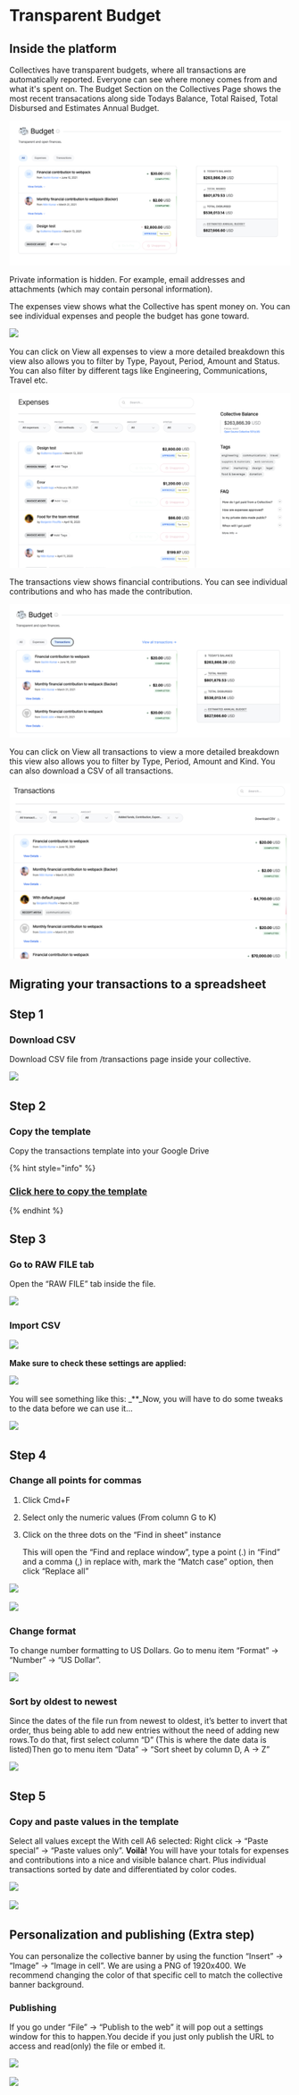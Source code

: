 # Transparent Budget

## Inside the platform

Collectives have transparent budgets, where all transactions are automatically reported. Everyone can see where money comes from and what it's spent on. The Budget Section on the Collectives Page shows the most recent transacations along side Todays Balance, Total Raised, Total Disbursed and Estimates Annual Budget.

![](../.gitbook/assets/collectives_transparentbudgets_budget_2021-07-6.png)

Private information is hidden. For example, email addresses and attachments \(which may contain personal information\).

The expenses view shows what the Collective has spent money on. You can see individual expenses and people the budget has gone toward. 

![](../.gitbook/assets/collectives_transparentbudget_expenses_2021-07-6.png)

You can click on View all expenses to view a more detailed breakdown this view also allows you to filter by Type, Payout, Period, Amount and Status. You can also filter by different tags like Engineering, Communications, Travel etc.

![](../.gitbook/assets/collectives_transparentbudget_allexpenses_2021-07-6.png)

The transactions view shows financial contributions. You can see individual contributions and who has made the contribution.

![](../.gitbook/assets/collectives_transparentbudget_transactions_2021-07-6.png)

You can click on View all transactions to view a more detailed breakdown this view also allows you to filter by Type, Period, Amount and Kind. You can also download a CSV of all transactions. 

![](../.gitbook/assets/collectives_transparentbudget_alltransactions_2021-07-6.png)

## Migrating your transactions to a spreadsheet

## Step 1

### Download CSV

Download CSV file from /transactions page inside your collective.

![](https://paper-attachments.dropbox.com/s_D19E76E8026880734906183F5F67A13D8F5770AC8212DCC2B79CE9738C72C087_1565897884171_Annotation+on+2019-08-15+at+14-37-36.png)

## Step 2

### Copy the template

Copy the transactions template into your Google Drive

{% hint style="info" %}
### [Click here to copy the template](https://docs.google.com/spreadsheets/u/2/d/1vyR75xft45EBhQ2zKJD3JSsn59eaKjrL0soRNt5t724/copy)
{% endhint %}

## Step 3

### Go to RAW FILE tab

Open the “RAW FILE” tab inside the file.

![](https://paper-attachments.dropbox.com/s_D19E76E8026880734906183F5F67A13D8F5770AC8212DCC2B79CE9738C72C087_1565898315516_Screen+Shot+2019-08-15+at+14.45.05.png)

### Import CSV

![](https://paper-attachments.dropbox.com/s_D19E76E8026880734906183F5F67A13D8F5770AC8212DCC2B79CE9738C72C087_1565898598555_Screen+Shot+2019-08-15+at+14.49.48.png)

**Make sure to check these settings are applied:**

![](https://paper-attachments.dropbox.com/s_D19E76E8026880734906183F5F67A13D8F5770AC8212DCC2B79CE9738C72C087_1565983068990_Schermata+2019-08-16+alle+14.16.44.png)

You will see something like this: \_\*\*\_Now, you will have to do some tweaks to the data before we can use it…

![](https://paper-attachments.dropbox.com/s_D19E76E8026880734906183F5F67A13D8F5770AC8212DCC2B79CE9738C72C087_1565983259029_Schermata+2019-08-16+alle+14.20.15.png)

## Step 4

### Change all points for commas

1. Click Cmd+F
2. Select only the numeric values \(From column G to K\)
3. Click on the three dots on the “Find in sheet” instance

   This will open the “Find and replace window”, type a point \(.\) in “Find” and a comma \(,\) in replace with, mark the “Match case” option, then click “Replace all”

![](https://paper-attachments.dropbox.com/s_D19E76E8026880734906183F5F67A13D8F5770AC8212DCC2B79CE9738C72C087_1566005487950_Screen+Shot+2019-08-16+at+20.31.16.png)

![](https://paper-attachments.dropbox.com/s_D19E76E8026880734906183F5F67A13D8F5770AC8212DCC2B79CE9738C72C087_1565986227896_Screen+Shot+2019-08-16+at+15.09.04.png)

### Change format

To change number formatting to US Dollars. Go to menu item “Format” → “Number” → “US Dollar”.

![](https://paper-attachments.dropbox.com/s_D19E76E8026880734906183F5F67A13D8F5770AC8212DCC2B79CE9738C72C087_1566165541960_Screen+Shot+2019-08-18+at+16.58.55.png)

### Sort by oldest to newest

Since the dates of the file run from newest to oldest, it’s better to invert that order, thus being able to add new entries without the need of adding new rows.To do that, first select column “D” \(This is where the date data is listed\)Then go to menu item “Data” → “Sort sheet by column D, A → Z”

![](https://paper-attachments.dropbox.com/s_D19E76E8026880734906183F5F67A13D8F5770AC8212DCC2B79CE9738C72C087_1566165987231_Screen+Shot+2019-08-18+at+17.06.17.png)

## Step 5

### Copy and paste values in the template

Select all values except the With cell A6 selected: Right click → “Paste special” → “Paste values only”. **Voilà!** You will have your totals for expenses and contributions into a nice and visible balance chart. Plus individual transactions sorted by date and differentiated by color codes.

![](https://paper-attachments.dropbox.com/s_D19E76E8026880734906183F5F67A13D8F5770AC8212DCC2B79CE9738C72C087_1566167201844_Screen+Shot+2019-08-18+at+17.26.30.png)

![](https://paper-attachments.dropbox.com/s_D19E76E8026880734906183F5F67A13D8F5770AC8212DCC2B79CE9738C72C087_1566166280964_Schermata+2019-08-18+alle+17.09.39.png)

## Personalization and publishing \(Extra step\)

You can personalize the collective banner by using the function “Insert” → “Image” → “Image in cell”. We are using a PNG of 1920x400. We recommend changing the color of that specific cell to match the collective banner background.

### Publishing

If you go under “File” → “Publish to the web” it will pop out a settings window for this to happen.You decide if you just only publish the URL to access and read\(only\) the file or embed it.

![](https://paper-attachments.dropbox.com/s_D19E76E8026880734906183F5F67A13D8F5770AC8212DCC2B79CE9738C72C087_1566168125167_Screen+Shot+2019-08-18+at+17.41.59.png)

![](https://paper-attachments.dropbox.com/s_D19E76E8026880734906183F5F67A13D8F5770AC8212DCC2B79CE9738C72C087_1566168397413_Screen+Shot+2019-08-18+at+17.46.27.png)

